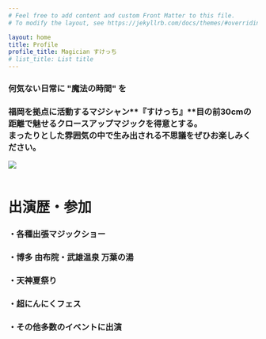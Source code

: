 ```yaml
---
# Feel free to add content and custom Front Matter to this file.
# To modify the layout, see https://jekyllrb.com/docs/themes/#overriding-theme-defaults

layout: home
title: Profile
profile_title: Magician すけっち
# list_title: List title
---
```


### **何気ない日常に "魔法の時間" を**<br>
### 福岡を拠点に活動するマジシャン**『すけっち』**目の前30cmの距離で魅せるクロースアップマジックを得意とする。<br>まったりとした雰囲気の中で生み出される不思議をぜひお楽しみください。
<img class="Profile-img" src="../assets/images/IMG_7109.jpeg">
<br>
<br>

# 出演歴・参加
### ・各種出張マジックショー
### ・博多 由布院・武雄温泉 万葉の湯
### ・天神夏祭り
### ・超にんにくフェス
### ・その他多数のイベントに出演